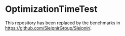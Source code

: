 # OptimizationTimeTest

This repository has been replaced by the benchmarks in https://github.com/SleipnirGroup/Sleipnir/.
